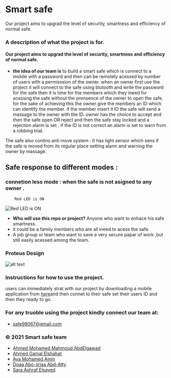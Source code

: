 ﻿

# Smart safe 


Our project aims to upgrad the level of security, smartness and efficiency of normal safe.

### A description of what the project is for.


 #### Our project aims to upgrad the level of security, smartness and efficiency of normal safe.
 
* **the idea of our team is** to build a smart safe which is connect to a mobile with a password and then 
can be remotely acessed by number of users with a permisssion of the owner. 
when an owner first use the project it will connect to the safe using blutooth and write the password for the safe 
then it is time for the members which they ineed for acessing the safe without the prensence of the owner to open the safe.
for the sake of  achieving this the owner give the members an ID which can identify the member. 
if the member insert it ID the safe will send a massage to the owner with the ID. 
owner has the choice to accept and then the safe open 
OR reject and then the safe stay locked and a rejection alarm is set . 
if the ID is not correct an alarm is set to warn from a robbing trial.  

The safe also contins anti move system :
     It has light sensor which sens if the safe is moved from its regular place setting alarm and warning the owner by massage.
  
  ## Safe response to different modes :
 ### connetion less mode : when the safe is not asigned to any owner . 
        Red LED is ON
 ![Red LED is ON](https://github.com/AhmedAbdElGawad209/Smart-safe-team-7-/blob/master/connection%20less%20mode.jpg)
        
  
* **Who will use this repo or project?** Anyone who want to enhace his safe smartness.
* it could be a family members who are all ineed to acess the safe.
* A job group or team who want to save a very secure papar of work ,but still easily acessed among the team.     

### Proteus Design 
![alt text](https://github.com/AhmedAbdElGawad209/Smart-safe-team-7-/blob/master/proteus%20Design.jpg
)

### Instructions for how to  use the project.

users can immediately strat with our project by downloading a mobile application from  [here](https://play.google.com/store/apps/details?id=project.bluetoothterminal&hl=ar&gl=US)and 
then connet to their safe set their users ID and then they ready to go.







### For any truoble using the project kindly connect our team at:
- safe98067@gmail.com


###  © 2021 Smart safe team 

- [ِAhmed Mohamed Mahmoud AbdElgawad](https://github.com/AhmedAbdElGawad209)
- [Ahmed Gamal Elshahat](https://github.com/22)
- [Aya Mohamed Amin](https://github.com/Aya292Muhammed)
- [Doaa Abo-sriaa Abd-Atty](https://github.com/doaaabusriaa)
- [Sara Ashraf Elsayed](https://github.com/sara-ashraf2022)
